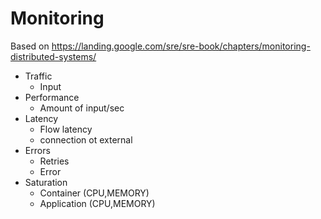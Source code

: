 # Monitoring 
Based on  https://landing.google.com/sre/sre-book/chapters/monitoring-distributed-systems/
* Traffic
    * Input
* Performance
    * Amount of input/sec 
* Latency
    * Flow latency
    * connection ot external 
* Errors
    * Retries
    * Error
* Saturation
    * Container (CPU,MEMORY)
    * Application (CPU,MEMORY)